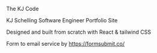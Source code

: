 The KJ Code

KJ Schelling Software Engineer Portfolio Site

Designed and built from scratch with React & tailwind CSS

Form to email service by https://formsubmit.co/
